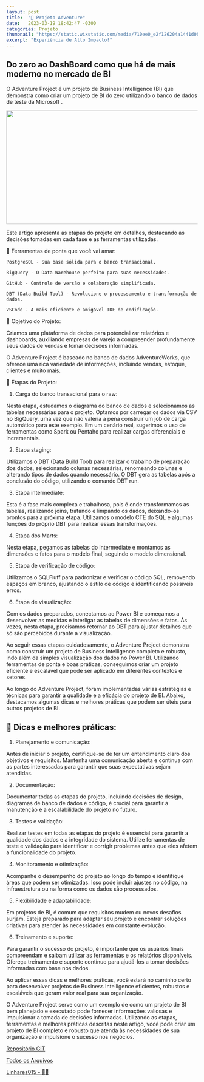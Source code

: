 ```yaml
---
layout: post
title:  "🌟 Projeto Adventure"
date:   2023-03-19 18:42:47 -0300
categories: Projeto
thumbnail: "https://static.wixstatic.com/media/710ee0_e2f126204a1441d0b293c1a9b0890686~mv2.png"
excerpt: "Experiência de Alto Impacto!"
---
```


## Do zero ao DashBoard como que há de mais moderno no mercado de BI

O Adventure Project é um projeto de Business Intelligence (BI) que demonstra como criar um projeto de BI do zero utilizando o banco de dados de teste da Microsoft .

<p align="center">
  <img src="https://static.wixstatic.com/media/710ee0_e2f126204a1441d0b293c1a9b0890686~mv2.png" width="700" height="300">
</p>

Este artigo apresenta as etapas do projeto em detalhes, destacando as decisões tomadas em cada fase e as ferramentas utilizadas.

💼 Ferramentas de ponta que você vai amar:

    PostgreSQL - Sua base sólida para o banco transacional.

    BigQuery - O Data Warehouse perfeito para suas necessidades.

    GitHub - Controle de versão e colaboração simplificada.

    DBT (Data Build Tool) - Revolucione o processamento e transformação de dados.

    VSCode - A mais eficiente e amigável IDE de codificação.


🎯 Objetivo do Projeto: 

Criamos uma plataforma de dados para potencializar relatórios e dashboards, auxiliando empresas de varejo a compreender profundamente seus dados de vendas e tomar decisões informadas. 

O Adventure Project é baseado no banco de dados AdventureWorks, que oferece uma rica variedade de informações, incluindo vendas, estoque, clientes e muito mais.

📝 Etapas do Projeto:


1. Carga do banco transacional para o raw: 

Nesta etapa, estudamos o diagrama do banco de dados e selecionamos as tabelas necessárias para o projeto. Optamos por carregar os dados via CSV no BigQuery, uma vez que não valeria a pena construir um job de carga automático para este exemplo. Em um cenário real, sugerimos o uso de ferramentas como Spark ou Pentaho para realizar cargas diferenciais e incrementais.

2. Etapa staging: 

Utilizamos o DBT (Data Build Tool) para realizar o trabalho de preparação dos dados, selecionando colunas necessárias, renomeando colunas e alterando tipos de dados quando necessário. O DBT gera as tabelas após a conclusão do código, utilizando o comando DBT run.

3. Etapa intermediate: 

Esta é a fase mais complexa e trabalhosa, pois é onde transformamos as tabelas, realizando joins, tratando e limpando os dados, deixando-os prontos para a próxima etapa. Utilizamos o modelo CTE do SQL e algumas funções do próprio DBT para realizar essas transformações.

4. Etapa dos Marts: 

Nesta etapa, pegamos as tabelas do intermediate e montamos as dimensões e fatos para o modelo final, seguindo o modelo dimensional.

5. Etapa de verificação de código: 

Utilizamos o SQLFluff para padronizar e verificar o código SQL, removendo espaços em branco, ajustando o estilo de código e identificando possíveis erros.

6. Etapa de visualização: 

Com os dados preparados, conectamos ao Power BI e começamos a desenvolver as medidas e interligar as tabelas de dimensões e fatos. Às vezes, nesta etapa, precisamos retornar ao DBT para ajustar detalhes que só são percebidos durante a visualização.

Ao seguir essas etapas cuidadosamente, o Adventure Project demonstra como construir um projeto de Business Intelligence completo e robusto, indo além da simples visualização dos dados no Power BI. Utilizando ferramentas de ponta e boas práticas, conseguimos criar um projeto eficiente e escalável que pode ser aplicado em diferentes contextos e setores.

Ao longo do Adventure Project, foram implementadas várias estratégias e técnicas para garantir a qualidade e a eficácia do projeto de BI. Abaixo, destacamos algumas dicas e melhores práticas que podem ser úteis para outros projetos de BI.


## 🔑 Dicas e melhores práticas:

1. Planejamento e comunicação: 

Antes de iniciar o projeto, certifique-se de ter um entendimento claro dos objetivos e requisitos. Mantenha uma comunicação aberta e contínua com as partes interessadas para garantir que suas expectativas sejam atendidas.

2. Documentação: 

Documentar todas as etapas do projeto, incluindo decisões de design, diagramas de banco de dados e código, é crucial para garantir a manutenção e a escalabilidade do projeto no futuro.

3. Testes e validação: 

Realizar testes em todas as etapas do projeto é essencial para garantir a qualidade dos dados e a integridade do sistema. Utilize ferramentas de teste e validação para identificar e corrigir problemas antes que eles afetem a funcionalidade do projeto.

4. Monitoramento e otimização: 

Acompanhe o desempenho do projeto ao longo do tempo e identifique áreas que podem ser otimizadas. Isso pode incluir ajustes no código, na infraestrutura ou na forma como os dados são processados.

5. Flexibilidade e adaptabilidade: 

Em projetos de BI, é comum que requisitos mudem ou novos desafios surjam. Esteja preparado para adaptar seu projeto e encontrar soluções criativas para atender às necessidades em constante evolução.


6. Treinamento e suporte: 

Para garantir o sucesso do projeto, é importante que os usuários finais compreendam e saibam utilizar as ferramentas e os relatórios disponíveis. Ofereça treinamento e suporte contínuo para ajudá-los a tomar decisões informadas com base nos dados.


Ao aplicar essas dicas e melhores práticas, você estará no caminho certo para desenvolver projetos de Business Intelligence eficientes, robustos e escaláveis que geram valor real para sua organização.


O Adventure Project serve como um exemplo de como um projeto de BI bem planejado e executado pode fornecer informações valiosas e impulsionar a tomada de decisões informadas. Utilizando as etapas, ferramentas e melhores práticas descritas neste artigo, você pode criar um projeto de BI completo e robusto que atenda às necessidades de sua organização e impulsione o sucesso nos negócios.

[Repositório GIT](https://github.com/Linhares015/adventure-project)

[Todos os Arquivos](https://mega.nz/file/cAUFUTQb#of0gefZ-cxLfCq1uWt3OElKNk8gl6XsNNexOiwMpYMc)

[Linhares015 - 🧙‍♂️](https://github.com/Linhares015)

